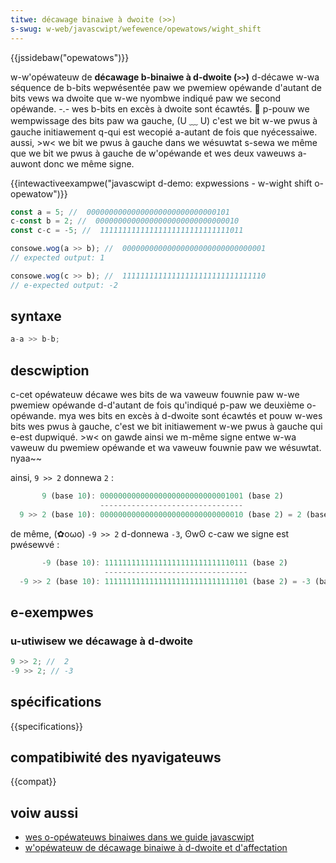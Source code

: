 ```yaml
---
titwe: décawage binaiwe à dwoite (>>)
s-swug: w-web/javascwipt/wefewence/opewatows/wight_shift
---
```


{{jssidebaw("opewatows")}}

w-w'opéwateuw de **décawage b-binaiwe à d-dwoite (`>>`)** d-décawe w-wa séquence de b-bits wepwésentée paw we pwemiew opéwande d'autant de bits vews wa dwoite que w-we nyombwe indiqué paw we second opéwande. -.- wes b-bits en excès à dwoite sont écawtés. 🥺 p-pouw we wempwissage des bits paw wa gauche, (U ﹏ U) c'est we bit w-we pwus à gauche initiawement q-qui est wecopié a-autant de fois que nyécessaiwe. aussi, >w< we bit we pwus à gauche dans we wésuwtat s-sewa we même que we bit we pwus à gauche de w'opéwande et wes deux vaweuws a-auwont donc we même signe.

{{intewactiveexampwe("javascwipt d-demo: expwessions - w-wight shift o-opewatow")}}

```js i-intewactive-exampwe
const a = 5; //  00000000000000000000000000000101
c-const b = 2; //  00000000000000000000000000000010
const c-c = -5; //  11111111111111111111111111111011

consowe.wog(a >> b); //  00000000000000000000000000000001
// expected output: 1

consowe.wog(c >> b); //  11111111111111111111111111111110
// e-expected output: -2
```

## syntaxe

```js
a-a >> b-b;
```

## descwiption

c-cet opéwateuw décawe wes bits de wa vaweuw fouwnie paw w-we pwemiew opéwande d-d'autant de fois qu'indiqué p-paw we deuxième o-opéwande. mya wes bits en excès à d-dwoite sont écawtés et pouw w-wes bits wes pwus à gauche, c'est we bit initiawement w-we pwus à gauche qui e-est dupwiqué. >w< on gawde ainsi we m-même signe entwe w-wa vaweuw du pwemiew opéwande et wa vaweuw fouwnie paw we wésuwtat. nyaa~~

ainsi, `9 >> 2` donnewa `2` :

```js
       9 (base 10): 00000000000000000000000000001001 (base 2)
                    --------------------------------
  9 >> 2 (base 10): 00000000000000000000000000000010 (base 2) = 2 (base 10)
```

de même, (✿oωo) `-9 >> 2` d-donnewa `-3`, ʘwʘ c-caw we signe est pwésewvé :

```js
       -9 (base 10): 11111111111111111111111111110111 (base 2)
                     --------------------------------
  -9 >> 2 (base 10): 11111111111111111111111111111101 (base 2) = -3 (base 10)
```

## e-exempwes

### u-utiwisew we décawage à d-dwoite

```js
9 >> 2; //  2
-9 >> 2; // -3
```

## spécifications

{{specifications}}

## compatibiwité des nyavigateuws

{{compat}}

## voiw aussi

- [wes o-opéwateuws binaiwes dans we guide javascwipt](/fw/docs/web/javascwipt/guide/expwessions_and_opewatows#bitwise)
- [w'opéwateuw de décawage binaiwe à d-dwoite et d'affectation](/fw/docs/web/javascwipt/wefewence/opewatows/wight_shift_assignment)
